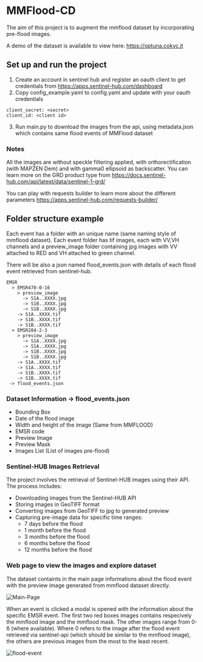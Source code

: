 # MMFlood-CD

The aim of this project is to augment the mmflood dataset by incorporating pre-flood images.

A demo of the dataset is available to view here: https://optuna.cokyc.it

## Set up and run the project
1. Create an account in sentinel hub and register an oauth client to get credentials from https://apps.sentinel-hub.com/dashboard
2. Copy config_example.yaml to config.yaml and update with your oauth credentials
```
client_secret: <secret>
client_id: <client id>
```
3. Run main.py to download the images from the api, using metadata.json which contains same flood events of MMFlood dataset

### Notes
All the images are without speckle filtering applied, with orthorectification (with MAPZEN Dem) and with gamma0 ellipsoid as backscatter. You can learn more on the GRD product type from https://docs.sentinel-hub.com/api/latest/data/sentinel-1-grd/

You can play with requests builder to learn more about the different parameters https://apps.sentinel-hub.com/requests-builder/

## Folder structure example
Each event has a folder with an unique name (same naming style of mmflood dataset). Each event folder has tif images, each with VV,VH channels and a preview_image folder containing jpg images with VV attached to RED and VH attached to green channel.

There will be also a json named flood_events.json with details of each flood event retrieved from sentinel-hub.
```
EMSR
  > EMSR470-0-16
    > preview_image
      -> S1A..XXXX.jpg
      -> S1B..XXXX.jpg
      -> S1B..XXXX.jpg 
    -> S1A..XXXX.tif
    -> S1B..XXXX.tif
    -> S1B..XXXX.tif
  > EMSR284-2-3
    > preview_image
      -> S1A..XXXX.jpg
      -> S1A..XXXX.jpg
      -> S1B..XXXX.jpg
      -> S1B..XXXX.jpg
    -> S1A..XXXX.tif
    -> S1A..XXXX.tif
    -> S1B..XXXX.tif
    -> S1B..XXXX.tif
 -> flood_events.json
```

### Dataset Information -> flood_events.json 

- Bounding Box
- Date of the flood image
- Width and height of the image (Same from MMFLOOD)
- EMSR code
- Preview Image
- Preview Mask
- Images List (List of images pre-flood)

### Sentinel-HUB Images Retrieval

The project involves the retrieval of Sentinel-HUB images using their API. The process includes:

- Downloading images from the Sentinel-HUB API
- Storing images in GeoTIFF format
- Converting images from GeoTIFF to jpg to generated preview
- Capturing pre-image data for specific time ranges:
  - 7 days before the flood
  - 1 month before the flood
  - 3 months before the flood
  - 6 months before the flood
  - 12 months before the flood


### Web page to view the images and explore dataset
The dataset containts in the main page informations about the flood event with the preview image generated from mmflood dataset directly.

![Main-Page](https://github.com/makovez/mmflood-cd/assets/21694707/8b52a864-48b6-47fc-9e21-d3d855d944d9)

When an event is clicked a modal is opened with the information about the specific EMSR event. The first two red boxes images contains respecively the mmflood image and the mmflood mask. The other images range from 0-6 (where available). Where 0 refers to the image after the flood event retrieved via sentinel-api (which should be similar to the mmflood image), the others are previous images from the most to the least recent.

![flood-event](https://github.com/makovez/mmflood-cd/assets/21694707/14ec1dcb-24d5-48c4-9b2c-f1c669bd2727)
